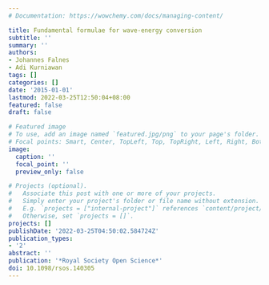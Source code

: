 ```yaml
---
# Documentation: https://wowchemy.com/docs/managing-content/

title: Fundamental formulae for wave-energy conversion
subtitle: ''
summary: ''
authors:
- Johannes Falnes
- Adi Kurniawan
tags: []
categories: []
date: '2015-01-01'
lastmod: 2022-03-25T12:50:04+08:00
featured: false
draft: false

# Featured image
# To use, add an image named `featured.jpg/png` to your page's folder.
# Focal points: Smart, Center, TopLeft, Top, TopRight, Left, Right, BottomLeft, Bottom, BottomRight.
image:
  caption: ''
  focal_point: ''
  preview_only: false

# Projects (optional).
#   Associate this post with one or more of your projects.
#   Simply enter your project's folder or file name without extension.
#   E.g. `projects = ["internal-project"]` references `content/project/deep-learning/index.md`.
#   Otherwise, set `projects = []`.
projects: []
publishDate: '2022-03-25T04:50:02.584724Z'
publication_types:
- '2'
abstract: ''
publication: '*Royal Society Open Science*'
doi: 10.1098/rsos.140305
---
```

